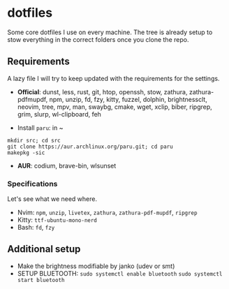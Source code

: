 # dotfiles
Some core dotfiles I use on every machine.
The tree is already setup to stow everything in the correct folders once you clone the repo.

## Requirements
A lazy file I will try to keep updated with the requirements for the
settings.

- **Official**: dunst, less, rust, git, htop, openssh, stow, zathura,
zathura-pdfmupdf, npm, unzip, fd, fzy, kitty, fuzzel, dolphin, brightnessclt,
neovim, tree, mpv, man, swaybg, cmake, wget, xclip, biber, ripgrep, grim, slurp,
wl-clipboard, feh

- Install `paru`: in ~
```
mkdir src; cd src
git clone https://aur.archlinux.org/paru.git; cd paru
makepkg -sic
```
- **AUR**: codium, brave-bin, wlsunset

### Specifications
Let's see what we need where.

- Nvim: `npm`, `unzip`, `livetex`, `zathura`, `zathura-pdf-mupdf`, `ripgrep`
- Kitty: `ttf-ubuntu-mono-nerd`
- Bash: `fd`, `fzy`

## Additional setup
- Make the brightness modifiable by janko (udev or smt)
- SETUP BLUETOOTH: 
`sudo systemctl enable bluetooth`
`sudo systemctl start bluetooth`
